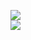 [![](https://img.shields.io/badge/Made%20With-Github%20Spray-lightgrey.svg?style=for-the-badge&logo=github)](https://github.com/Annihil/github-spray#25493)  
[![](https://i.imgur.com/2DrTn0Z.gif)](https://github.com/Annihil/github-spray)